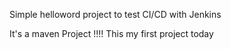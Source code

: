 Simple helloword project to test CI/CD with Jenkins

It's a maven Project !!!!
This my first project today



